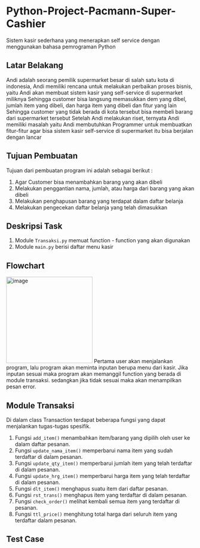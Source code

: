 # Python-Project-Pacmann-Super-Cashier
Sistem kasir sederhana yang menerapkan self service dengan menggunakan bahasa pemrograman Python 

## Latar Belakang
Andi adalah seorang pemilik supermarket besar di salah satu kota di indonesia, Andi memiliki rencana untuk melakukan perbaikan proses bisnis, yaitu Andi akan membuat sistem kasir yang self-service di supermarket miliknya Sehingga customer bisa langsung memasukkan dem yang dibel, jumlah item yang dibeli, dan harga item yang dibeli dan fitur yang lain Sehingga customer yang tidak berada di kota tersebut bisa membeli barang dari supermarket tersebut Setelah Andi melakukan riset, ternyata Andi memiliki masalah yaitu Andi membutuhkan Programmer untuk membuatkan fitur-fitur agar bisa sistem kasir self-service di supermarket itu bisa berjalan dengan lancar

## Tujuan Pembuatan
Tujuan dari pembuatan program ini adalah sebagai berikut :
1. Agar Customer bisa menambahkan barang yang akan dibeli
2. Melakukan penggantian nama, jumlah, atau harga dari barang yang akan dibeli
3. Melakukan penghapusan barang yang terdapat dalam daftar belanja
4. Melakukan pengecekan daftar belanja yang telah dimasukkan

## Deskripsi Task
1. Module ```Transaksi.py``` memuat function - function yang akan digunakan
2. Module ```main.py``` berisi daftar menu kasir

## Flowchart
<img width="231" alt="image" src="https://user-images.githubusercontent.com/79633073/215315088-20c05707-7db1-47a5-88cc-03920e2540e6.png">
Pertama user akan menjalankan program, lalu program akan meminta inputan berupa menu dari kasir. Jika inputan sesuai maka program akan memanggil function yang berada di module transaksi. sedangkan jika tidak sesuai maka akan menampilkan pesan error.

## Module Transaksi
Di dalam class Transaction terdapat beberapa fungsi yang dapat menjalankan tugas-tugas spesifik.
1. Fungsi ```add_item()``` menambahkan item/barang yang dipilih oleh user ke dalam daftar pesanan.
2. Fungsi ```update_nama_item()``` memperbarui nama item yang sudah terdaftar di dalam pesanan.
3. Fungsi ```update_qty_item()``` memperbarui jumlah item yang telah terdaftar di dalam pesanan.
4. Fungsi ```update_hrg_item()``` memperbarui harga item yang telah terdaftar di dalam pesanan.
5. Fungsi ```dlt_item()``` menghapus suatu item dari daftar pesanan.
6. Fungsi ```rst_trans()``` menghapus item yang terdaftar di dalam pesanan.
7. Fungsi ```check_order()``` melihat kembali semua item yang terdaftar di pesanan.
8. Fungsi ```ttl_price()``` menghitung total harga dari seluruh item yang terdaftar dalam pesanan.

## Test Case
